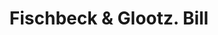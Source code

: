 ---
doi: 10.7916/D8X64ZW7
date_other: '1900'
date_other_textual: 1900-1909
form: printed ephemera
genre:
- Invoices
name:
- Fischbeck & Glootz
object_in_context_url: https://biggert.cul.columbia.edu/items/view/ave_biggert_00028
subject_hierarchical_geographic:
- San Francisco, California, United States
subject_name:
- Fischbeck & Glootz
title: Fischbeck & Glootz. Bill
sort_title: Fischbeck & Glootz. Bill
call_number: ave_biggert_00028
coordinates:
- 37.78333333333333,-122.41666666666667
pid: ave_biggert_00028
identifiers: ave_biggert_00028
thumbnail: https://derivativo-2.library.columbia.edu/iiif/2/ldpd:342896/full/!256,256/0/native.jpg
permalink: "/biggert/ave_biggert_00028/"
layout: iiif-image-page
---